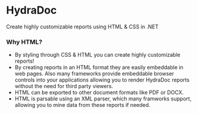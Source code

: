 # HydraDoc
Create highly customizable reports using HTML &amp; CSS in .NET

<h3>Why HTML?</h3>
<ul>

<li>By styling through CSS & HTML you can create highly customizable reports!</li>

<li>By creating reports in an HTML format they are easily embeddable in web pages.
Also many frameworks provide embeddable browser controls into your applications
allowing you to render HydraDoc reports without the need for third party viewers.</li>

<li>HTML can be exported to other document formats like PDF or DOCX.</li>

<li>HTML is parsable using an XML parser, which many framworks support, allowing
you to mine data from these reports if needed.</li>

</ul>
